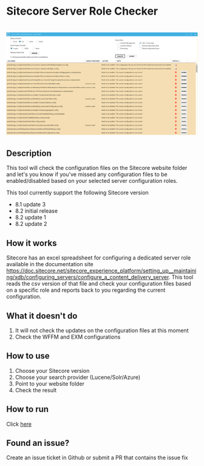 # Sitecore Server Role Checker

# ![sitecore-server-role-checker](screenshots/application.PNG)

## Description
This tool will check the configuration files on the Sitecore website folder and let's you know if you've missed any configuration files to be enabled/disabled based on your selected server configuration roles.

This tool currently support the following Sitecore version
* 8.1 update 3
* 8.2 initial release
* 8.2 update 1
* 8.2 update 2

## How it works
Sitecore has an excel spreadsheet for configuring a dedicated server role available in the documentation site https://doc.sitecore.net/sitecore_experience_platform/setting_up__maintaining/xdb/configuring_servers/configure_a_content_delivery_server. This tool reads the csv version of that file and check your configuration files based on a specific role and reports back to you regarding the current configuration.

## What it doesn't do
1.	It will not check the updates on the configuration files at this moment
2.	Check the WFFM and EXM configurations

## How to use
1. Choose your Sitecore version 
2. Choose your search provider (Lucene/Solr/Azure)
3. Point to your website folder
4. Check the result

## How to run
Click [here](https://reyrahadian.github.io/Sitecore-Server-Role-Checker-ClickOnce/index.html)

## Found an issue?
Create an issue ticket in Github or submit a PR that contains the issue fix
